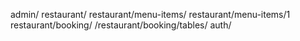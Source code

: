 admin/
restaurant/
restaurant/menu-items/
restaurant/menu-items/1
restaurant/booking/
/restaurant/booking/tables/
auth/
